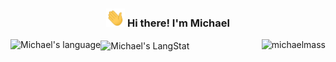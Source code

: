 <h3 align="center"><img src = "https://raw.githubusercontent.com/michaelmass/michaelmass/master/wave.gif" width = 30px> Hi there! I'm Michael</h3>

<img height="200px" align="center" src="https://github-readme-streak-stats.herokuapp.com/?user=michaelmass" alt="Michael's LangStat" />

<img height="200px" align="left" src="https://github-readme-stats.vercel.app/api/top-langs?username=michaelmass&langs_count=8&show_icons=true&locale=en&layout=compact&theme=light" alt="Michael's language"/>
<img height="200px" align="right" src="https://github-readme-stats.vercel.app/api?username=michaelmass&show_icons=true" alt="michaelmass" />
